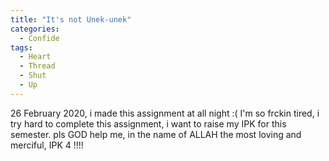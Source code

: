 ```yaml
---
title: "It's not Unek-unek"
categories:
  - Confide
tags:
  - Heart
  - Thread
  - Shut
  - Up
---
```


  26 February 2020, i made this assignment at all night :(
I'm so frckin tired, i try hard to complete this assignment, i want to raise my IPK for this semester.
pls GOD help me, in the name of ALLAH the most loving and merciful, IPK 4 !!!!